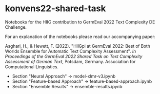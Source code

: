 # konvens22-shared-task
Notebooks for the HIIG contribution to GermEval 2022 Text Complexity DE Challenge.

For an explanation of the notebooks please read our accompanying paper:

Asghari, H., & Hewett, F. (2022). "HIIGpi at GermEval 2022: Best of Both Worlds Ensemble for Automatic Text Complexity Assessment". 
_In Proceedings of the GermEval 2022 Shared Task on Text Complexity Assessment of German Text_, Potsdam, Germany. Association for Computational Linguistics.

- Section "Neural Approach" → model-xlmr-v3.ipynb
- Section "Feature-based Approach" → feature-based-approach.ipynb
- Section "Ensemble Results" → ensemble-results.ipynb

